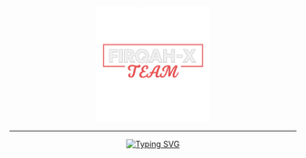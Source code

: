 <div align="center">
  
  <img src="file_000000001004624398c7b36c679e78dc.png" alt="FIRQAH-X" width="200" height="200" />
  
  ---
  
  [![Typing SVG](https://readme-typing-svg.herokuapp.com?font=Fira+Code&weight=600&size=25&duration=3000&pause=1000&color=00FF00&center=true&vCenter=true&random=false&width=600&lines=Full+Stack+Developer;Cybersecurity+Expert;Ethical+Hacker;Python+Developer;JavaScript+Master;React+Specialist;Node.js+Developer;Penetration+Tester;Security+Researcher;Blockchain+Developer;DevOps+Engineer;Cloud+Architect;Database+Expert;API+Developer;Mobile+Developer;AI%2FML+Enthusiast;Linux+Administrator;Network+Security;Web+Security;Cryptography+Expert)](https://git.io/typing-svg)

</div>

